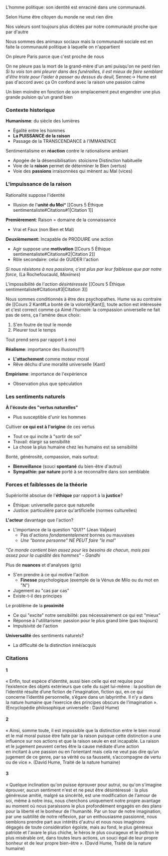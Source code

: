 
L'homme politique: son identité est enraciné dans une communauté. 

Selon Hume être citoyen du monde ne veut rien dire

Nos valeurs sont toujours plus dictées par notre communauté proche que par d'autre

Nous sommes des animaux sociaux mais la communauté sociale est en faite la communauté politique à laquelle on n'appartient

On pleure Paris parce que c'est proche de nous

On ne pleure pas la mort de la grand-mère d'un ami puisqu'on ne perd rien
	*Si tu vois ton ami pleurer dans des funérailles, il est mieux de faire semblant d'être triste pour l'aider à passer au dessus du deuil,* Sennec-> Hume est pas d'accord avec ça
On confond avec la raison une passion calme

Un bien moindre en fonction de son emplacement peut engendrer une plus grande pulsion qu'un grand bien

### Contexte historique
**Humanisme**: du siècle des lumières
* Égalité entre les hommes
* **La PUISSANCE de la raison**
* Passage de la TRANSCENDANCE à l'IMMANENCE

Sentimentalisme en **réaction** contre le rationalisme ambiant
* Apogée de la désensibilisation: stoïcisme
Distinction habituelle
* Voie de la **raison** permet de déterminer le Bien (vertus)
* Voie des **passions** irraisonnées qui mènent au Mal (vices)
### L'impuissance de la raison
Rationalité suppose l'identité
* Illusion de l'**unité du Moi***
[[Cours 5 Éthique sentimentaliste#Citations#1|Citation 1]]

**Premièrement**: Raison = domaine de la connaissance
* Vrai et Faux (non Bien et Mal)

**Deuxièmement:** Incapable de PRODUIRE une action
* Agir suppose une **motivation**
[[Cours 5 Éthique sentimentaliste#Citations#2|Citation 2]]
* Rôle secondaire: celui de GUIDER l'action

*Si nous résistons à nos passions, c'est plus par leur faiblesse que par notre force*, (La Rochefoucauld, *Maximes*)

L'impossibilité de l'*action désintéressée*
[[Cours 5 Éthique sentimentaliste#Citations#3|Citation 3]]

Nous sommes conditionnés à être des psychopathes.
Hume va au contraire de [[Cours 2 Kant#La bonté de la volonté|Kant]], toute action est intéressée et c'est correct comme ça
Aimé *l'humain*: la compassion universelle ne fait pas de sens, ça l'amène deux choix:
1. S'en foutre de tout le monde
2. Pleurer tout le temps

Tout prend sens par rapport à moi

**Réalisme**: importance des illusions(!!!)
* **L'attachement** comme moteur moral
* Rêve déchu d'une moralité universelle (Kant)

**Empirisme**: importance de l'expérience
* Observation plus que spéculation

### Les sentiments naturels
**À l'écoute des "vertus naturelles"**
* Plus susceptible d'unir les hommes

Cultiver **ce qui est à l'origine** de ces vertus
* Tout ce qui incite à "sortir de soi"
* Travail: élargir sa sensibilité
* La chose la plus humaine chez les humains est sa sensibilité

Bonté, générosité, compassion, mais surtout:
* **Bienveillance** (souci **spontané** du bien-être d'autrui)
* **Sympathie: par nature** porté à se reconnaître dans son semblable
### Forces et faiblesses de la théorie
Supériorité absolue de l'**éthique** par rapport à la **justice**?
* Éthique: universelle parce que naturelle
* Justice: particulière parce qu'artificielle (normes culturelles)

**L'acteur** davantage que l'action?
* L'importance de la question "QUI?" (Jean Valjean)
	* Pas d'actions *fondamentalement* bonnes ou mauvaises
	* *Une "bonne personne" NE PEUT faire "le mal"*

*"Ce monde contient bien assez pour les besoins de chacun, mais pas assez pour la cupidité des hommes" - Gandhi*

Plus de **nuances** et d'analyses (gris)
* S'en prendre à ce qui motive l'action
	* **Finesse** psychologique (exemple de la Vénus de Milo ou du mot en "N")
* Jugement au "cas par cas"
* Existe-t-il des principes

Le problème de la **proximité**
* Ce qui "excite" notre sensibilité: pas nécessairement ce qui est "mieux"
* Réponse à l'utilitarisme: passion pour le plus grand bine (pas toujours)
* Impulsivité de l'action

**Universalité** des sentiments naturels?
* La difficulté de la distinction inné/acquis

### Citations
#### 1
« Enfin, tout espèce d’identité, aussi bien celle qui est requise pour l’existence des objets extérieurs que celle du sujet lui-même : la position de l’identité résulte d’une fiction de l’imagination, fiction qui, en ce qui concerne l’identité personnelle, s’égare dans un labyrinthe. Il n’y a dans la nature humaine que l’exercice des principes obscurs de l’imagination ». (Encyclopédie philosophique universelle : David Hume)
#### 2
« Ainsi, somme toute, il est impossible que la distinction entre le bien moral et le mal moral puisse être faite par la raison puisque cette distinction a une influence sur nos actions et que la raison seule en est incapable. La raison et le jugement peuvent certes être la cause médiate d’une action en incitant à une passion ou en l’orientant mais cela ne veut pas dire qu’un jugement de ce genre, par sa vérité ou sa fausseté, s’accompagne de vertu ou de vice ». (David Hume, Traité de la nature humaine)
#### 3
« Quelque inclination qu'on puisse éprouver pour autrui, ou qu'on s'imagine éprouver, aucun sentiment n'est et ne peut être désintéressé : la plus généreuse amitié, malgré sa sincérité, est une modification de l'amour de soi, même à notre insu, nous cherchons uniquement notre propre avantage au moment où nous paraissons le plus profondément engagés en des plans pour la liberté et le bonheur de l'humanité. Par un tour de notre imagination, par une subtilité de notre réflexion, par un enthousiasme passionné, nous semblons prendre part aux intérêts d'autrui et nous nous imaginons dégagés de toute considération égoïste, mais au fond, le plus généreux patriote et l'avare le plus chiche, le héros le plus courageux et le poltron le plus misérable ont, dans toutes leurs actions, un souci égal de leur propre bonheur et de leur propre bien-être ». (David Hume, Traité de la nature humaine)